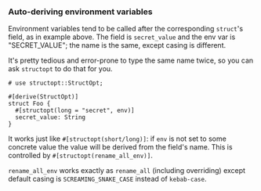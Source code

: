 ### Auto-deriving environment variables

Environment variables tend to be called after the corresponding `struct`'s field,
as in example above. The field is `secret_value` and the env var is "SECRET_VALUE";
the name is the same, except casing is different.

It's pretty tedious and error-prone to type the same name twice,
so you can ask `structopt` to do that for you.

```
# use structopt::StructOpt;

#[derive(StructOpt)]
struct Foo {
  #[structopt(long = "secret", env)]
  secret_value: String
}
```

It works just like `#[structopt(short/long)]`: if `env` is not set to some concrete
value the value will be derived from the field's name. This is controlled by
`#[structopt(rename_all_env)]`.

`rename_all_env` works exactly as `rename_all` (including overriding)
except default casing is `SCREAMING_SNAKE_CASE` instead of `kebab-case`.
